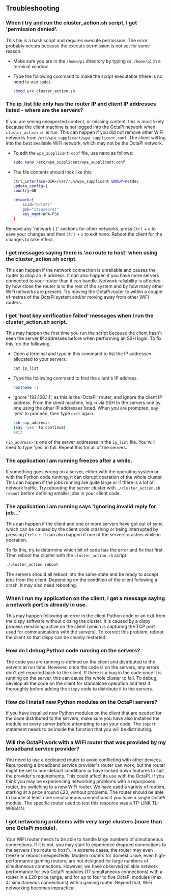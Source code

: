 ## Troubleshooting

### When I try and run the cluster_action.sh script, I get 'permission denied'.
This file is a bash script and requires execute permission. The error probably occurs because the execute permission is not set for some reason.

- Make sure you are in the `/home/pi` directory by typing `cd /home/pi` in a terminal window.

- Type the following command to make the script executable (there is no need to use `sudo`).

    ```bash
    chmod u+x cluster_action.sh
    ```

### The ip_list file only has the router IP and client IP addresses listed - where are the servers?
If you  are seeing unexpected content, or missing content, this is most likely because the client machine is not logged into the OctaPi network when `cluster_action.sh` is run. This can happen if you did not remove other WiFi networks from `/etc/wpa_supplicant/wpa_supplicant.conf`. The client will log into the best available WiFi network, which may not be the OctaPi network.

- To edit the `wpa_supplicant.conf` file, use nano as follows:

    ```bash
    sudo nano /etc/wpa_supplicant/wpa_supplicant.conf
    ```

- The file contents should look like this:

    ```bash
    ctrl_interface=DIR=/var/run/wpa_supplicant GROUP=netdev
    update_config=1
    country=GB

    network={
	    ssid="OctaPi"
	    psk="itsasecret"
	    key_mgmt=WPA-PSK
    }
    ```

Remove any 'network { }' sections for other networks, press `Ctrl` + `o` to save your changes and then `Ctrl` + `x` to exit nano. Reboot the client for the changes to take effect.

### I get messages saying there is 'no route to host' when using the cluster_action.sh script.
This can happen if the network connection is unreliable and causes the router to drop an IP address. It can also happen if you have more servers connected to your router than it can handle. Network reliability is affected by how close the router is to the rest of the system and by how many other WiFi networks are present. Try moving the OctaPi router to within a couple of metres of the OctaPi system and/or moving away from other WiFi routers.

### I get 'host key verification failed' messages when I run the cluster_action.sh script.
This may happen the first time you run the script because the client hasn't seen the server IP addresses before when performing an SSH login. To fix this, do the following.

- Open a terminal and type in this command to list the IP addresses allocated to your servers:

    ```bash
    cat ip_list
    ```

- Type the following command to find the client's IP address.
    ```bash
    hostname -I
    ```

- Ignore '192.168.1.1', as this is the 'OctaPi' router, and ignore the client IP address. From the client machine, log in via SSH to the servers one by one using the other IP addresses listed. When you are prompted, say 'yes' to proceed, then type `exit` again.

    ```bash
    ssh <ip_address>
    (say 'yes' to continue)
    exit
    ```

`<ip_address>` is one of the server addresses in the `ip_list` file. You will need to type 'yes' in full. Repeat this for all of the servers.

### The application I am running freezes after a while.
If something goes wrong on a server, either with the operating system or with the Python code running, it can disrupt operation of the whole cluster. This can happen if the jobs running are quite large or if there is a lot of network traffic. Try rebooting the server cluster with `./cluster_action.sh reboot` before defining smaller jobs in your client code.

### The application I am running says 'Ignoring invalid reply for job...'
This can happen if the client and one or more servers have got out of sync, which can be caused by the client code crashing or being interrupted by pressing `Ctrl`+ `c`. It can also happen if one of the servers crashes while in operation.

To fix this, try to determine which bit of code has the error and fix that first. Then reboot the cluster with the `cluster_action.sh` script.

```bash
./cluster_action reboot
```

The servers should all reboot into the same state and be ready to accept jobs from the client. Depending on the condition of the client following a crash, it may also need rebooting.

### When I run my application on the client, I get a message saying a network port is already in use.
This may happen following an error in the client Python code or an exit from the dispy software without closing the cluster. It is caused by a dispy process remaining active on the client (which is capturing the TCP port used for communications with the servers). To correct this problem, reboot the client so that dispy can be cleanly restarted.

### How do I debug Python code running on the servers?
The code you are running is defined on the client and distributed to the servers at run time. However, once the code is on the servers, any errors don't get reported back to the client. If there is a bug in the code once it is running on the server, this can cause the whole cluster to fail. To debug, develop all the code on the client for standalone operation and test it thoroughly before adding the `dispy` code to distribute it to the servers.

### How do I install new Python modules on the OctaPi servers?
If you have installed new Python modules on the client that are needed for the code distributed to the servers, make sure you have also installed the module on every server before attempting to run your code. The `import` statement needs to be inside the function that you will be distributing.

### Will the OctaPi work with a WiFi router that was provided by my broadband service provider?
You need to use a dedicated router to avoid conflicting with other devices. Repurposing a broadband service provider's router can work, but the router might be set to non-default conditions or have locked down features to suit the provider's requirements. This could affect its use with the OctaPi. If you think you may be experiencing networking problems with a repurposed router, try switching to a new WiFi router. We have used a variety of routers, starting at a price around £20, without problems. The router should be able to handle at least nine simultaneous connections if you have a single OctaPi module. The specific router used to test this resource was a TP-LINK TL-WR841N.

### I get networking problems with very large clusters (more than one OctaPi module).
Your WiFi router needs to be able to handle large numbers of simultaneous connections. If it is not, you may start to experience dropped connections to the servers ('no route to host'). In extreme cases, the router may even freeze or reboot unexpectedly. Modern routers for domestic use, even high-performance gaming routers, are not designed for large numbers of simultaneous connections. However, we have observed reliable network performance for two OctaPi modules (17 simultaneous connections) with a router in a £20 price range, and for up to four to five OctaPi modules (max. 41 simultaneous connections) with a gaming router. Beyond that, WiFi networking becomes impractical.
